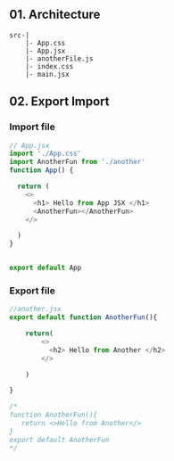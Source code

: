 ## 01. Architecture
```
src-|
    |- App.css
    |- App.jsx
    |- anotherFile.js
    |- index.css
    |- main.jsx
```

## 02. Export Import
### Import file
```js
// App.jsx
import './App.css'
import AnotherFun from './another'
function App() {

  return (
    <>
      <h1> Hello from App JSX </h1>
      <AnotherFun></AnotherFun>
    </>

  )
}


export default App
```
### Export file
```js
//another.jsx
export default function AnotherFun(){

    return(
        <>
          <h2> Hello from Another </h2>
        </>

    )

}

/*
function AnotherFun(){
   return <>Hello from Another</>
}
export default AnotherFun
*/
```
